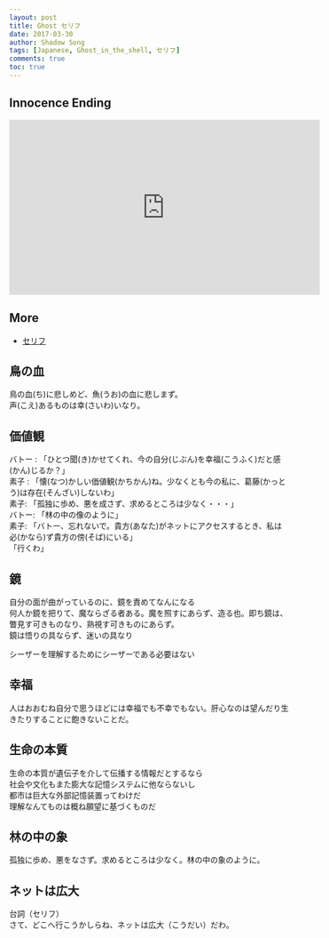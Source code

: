 ```yaml
---
layout: post
title: Ghost セリフ
date: 2017-03-30
author: Shadow Song
tags: [Japanese, Ghost_in_the_shell, セリフ]
comments: true
toc: true
---
```


## Innocence Ending

<iframe width="560" height="315" src="https://www.youtube.com/embed/HNJVMYlErUI?si=WI4M8OofjAIq0buB" title="YouTube video player" frameborder="0" allow="accelerometer; autoplay; clipboard-write; encrypted-media; gyroscope; picture-in-picture; web-share" referrerpolicy="strict-origin-when-cross-origin" allowfullscreen></iframe>

## More

- [セリフ](https://ciatr.jp/topics/43668)

## 鳥の血

鳥の血(ち)に悲しめど、魚(うお)の血に悲しまず。     
声(こえ)あるものは幸(さいわ)いなり。
 

## 価値観

バトー : 「ひとつ聞(き)かせてくれ、今の自分(じぶん)を幸福(こうふく)だと感(かん)じるか？」    
素子 : 「懐(なつ)かしい価値観(かちかん)ね。少なくとも今の私に、葛藤(かっとう)は存在(そんざい)しないわ」  
素子: 「孤独に歩め、悪を成さず、求めるところは少なく・・・」    
バトー: 「林の中の像のように」  
素子: 「バトー、忘れないで。貴方(あなた)がネットにアクセスするとき、私は必(かなら)ず貴方の傍(そば)にいる」       
「行くわ」 


## 鏡

自分の面が曲がっているのに、鏡を責めてなんになる   
何人か鏡を把りて、魔ならざる者ある。魔を照すにあらず、造る也。即ち鏡は、瞥見す可きものなり、熟視す可きものにあらず。   
鏡は悟りの具ならず、迷いの具なり   

シーザーを理解するためにシーザーである必要はない  


## 幸福

人はおおむね自分で思うほどには幸福でも不幸でもない。肝心なのは望んだり生きたりすることに飽きないことだ。 

## 生命の本質

生命の本質が遺伝子を介して伝播する情報だとするなら  
社会や文化もまた膨大な記憶システムに他ならないし  
都市は巨大な外部記憶装置ってわけだ  
理解なんてものは概ね願望に基づくものだ  

## 林の中の象

孤独に歩め、悪をなさず。求めるところは少なく。林の中の象のように。  

## ネットは広大

台詞（セリフ）  
さて、どこへ行こうかしらね、ネットは広大（こうだい）だわ。  
